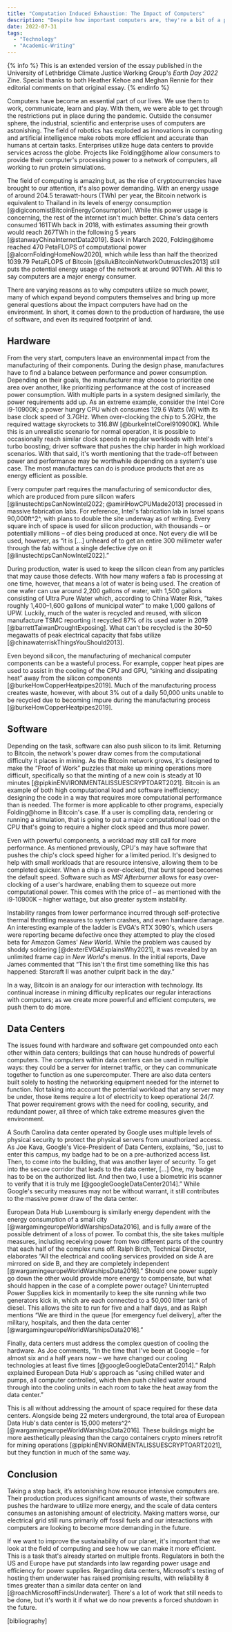 ```yaml
---
title: "Computation Induced Exhaustion: The Impact of Computers"
description: "Despite how important computers are, they're a bit of a problem for our climate."
date: 2022-07-31
tags:
  - "Technology"
  - "Academic-Writing"
---
```


{% info %} This is an extended version of the essay published in the University of Lethbridge Climate Justice Working Group's _Earth Day 2022_ Zine. Special thanks to both Heather Kehoe and Meghan Rennie for their editorial comments on that original essay. {% endinfo %}

Computers have become an essential part of our lives. We use them to work, communicate, learn and play. With them, we were able to get through the restrictions put in place during the pandemic. Outside the consumer sphere, the industrial, scientific and enterprise uses of computers are astonishing. The field of robotics has exploded as innovations in computing and artificial intelligence make robots more efficient and accurate than humans at certain tasks. Enterprises utilize huge data centers to provide services across the globe. Projects like Folding@home allow consumers to provide their computer's processing power to a network of computers, all working to run protein simulations.

The field of computing is amazing but, as the rise of cryptocurrencies have brought to our attention, it's also power demanding. With an energy usage of around 204.5 terawatt-hours (TWh) per year, the Bitcoin network is equivalent to Thailand in its levels of energy consumption [@digiconomistBitcoinEnergyConsumption]. While this power usage is concerning, the rest of the internet isn't much better. China's data centers consumed 161TWh back in 2018, with estimates assuming their growth would reach 267TWh in the following 5 years [@stanwayChinaInternetData2019]. Back in March 2020, Folding@home reached 470 PetaFLOPS of computational power [@alcornFoldingHomeNow2020], which while less than half the theorized 1039.79 PetaFLOPS of Bitcoin [@silukBitcoinNetworkOutmuscles2013] still puts the potential energy usage of the network at around 90TWh. All this to say computers are a major energy consumer.

There are varying reasons as to why computers utilize so much power, many of which expand beyond computers themselves and bring up more general questions about the impact computers have had on the environment. In short, it comes down to the production of hardware, the use of software, and even its required footprint of land.

## Hardware

From the very start, computers leave an environmental impact from the manufacturing of their components. During the design phase, manufactures have to find a balance between performance and power consumption. Depending on their goals, the manufacturer may choose to prioritize one area over another, like prioritizing performance at the cost of increased power consumption. With multiple parts in a system designed similarly, the power requirements add up. As an extreme example, consider the Intel Core i9-10900K; a power hungry CPU which consumes 129.6 Watts (W) with its base clock speed of 3.7GHz. When over-clocking the chip to 5.2GHz, the required wattage skyrockets to 316.8W [@burkeIntelCoreI910900K]. While this is an unrealistic scenario for normal operation, it is possible to occasionally reach similar clock speeds in regular workloads with Intel's turbo boosting; driver software that pushes the chip harder in high workload scenarios. With that said, it's worth mentioning that the trade-off between power and performance may be worthwhile depending on a system's use case. The most manufactures can do is produce products that are as energy efficient as possible.

Every computer part requires the manufacturing of semiconductor dies, which are produced from pure silicon wafers [@linustechtipsCanNowIntel2022; @amiriHowCPUMade2013] processed in massive fabrication labs. For reference, Intel's fabrication lab in Israel spans 90,000ft^2^, with plans to double the site underway as of writing. Every square inch of space is used for silicon production, with thousands – or potentially millions – of dies being produced at once. Not every die will be used, however, as “it is […] unheard of to get an entire 300 millimeter wafer through the fab without a single defective dye on it [@linustechtipsCanNowIntel2022].”

During production, water is used to keep the silicon clean from any particles that may cause those defects. With how many wafers a fab is processing at one time, however, that means a lot of water is being used. The creation of one wafer can use around 2,200 gallons of water, with 1,500 gallons consisting of Ultra Pure Water which, according to China Water Risk, “takes roughly 1,400–1,600 gallons of municipal water” to make 1,000 gallons of UPW. Luckily, much of the water is recycled and reused, with silicon manufacture TSMC reporting it recycled 87% of its used water in 2019 [@barrettTaiwanDroughtExposing]. What can't be recycled is the 30–50 megawatts of peak electrical capacity that fabs utilize [@chinawaterriskThingsYouShould2013].

Even beyond silicon, the manufacturing of mechanical computer components can be a wasteful process. For example, copper heat pipes are used to assist in the cooling of the CPU and GPU, “sinking and dissipating heat” away from the silicon components [@burkeHowCopperHeatpipes2019]. Much of the manufacturing process creates waste, however, with about 3% out of a daily 50,000 units unable to be recycled due to becoming impure during the manufacturing process [@burkeHowCopperHeatpipes2019].

## Software

Depending on the task, software can also push silicon to its limit. Returning to Bitcoin, the network's power draw comes from the computational difficulty it places in mining. As the Bitcoin network grows, it's designed to make the “Proof of Work” puzzles that make up mining operations more difficult, specifically so that the minting of a new coin is steady at 10 minutes [@pipkinENVIRONMENTALISSUESCRYPTOART2021]. Bitcoin is an example of both high computational load and software inefficiency; designing the code in a way that requires more computational performance than is needed. The former is more applicable to other programs, especially Folding@home in Bitcoin's case. If a user is compiling data, rendering or running a simulation, that is going to put a major computational load on the CPU that's going to require a higher clock speed and thus more power.

Even with powerful components, a workload may still call for more performance. As mentioned previously, CPU's may have software that pushes the chip's clock speed higher for a limited period. It's designed to help with small workloads that are resource intensive, allowing them to be completed quicker. When a chip is over-clocked, that burst speed becomes the default speed. Software such as _MSI Afterburner_ allows for easy over-clocking of a user's hardware, enabling them to squeeze out more computational power. This comes with the price of – as mentioned with the i9-10900K – higher wattage, but also greater system instability.

Instability ranges from lower performance incurred through self-protective thermal throttling measures to system crashes, and even hardware damage. An interesting example of the ladder is EVGA's RTX 3090's, which users were reporting became defective once they attempted to play the closed beta for Amazon Games' _New World_. While the problem was caused by shoddy soldering [@dexterEVGAExplainsWhy2021], it was revealed by an unlimited frame cap in _New World_'s menus. In the initial reports, Dave James commented that “This isn't the first time something like this has happened: Starcraft II was another culprit back in the day.”

In a way, Bitcoin is an analogy for our interaction with technology. Its continual increase in mining difficulty replicates our regular interactions with computers; as we create more powerful and efficient computers, we push them to do more.

## Data Centers

The issues found with hardware and software get compounded onto each other within data centers; buildings that can house hundreds of powerful computers. The computers within data centers can be used in multiple ways: they could be a server for internet traffic, or they can communicate together to function as one supercomputer. There are also data centers built solely to hosting the networking equipment needed for the internet to function. Not taking into account the potential workload that any server may be under, those items require a lot of electricity to keep operational 24/7. That power requirement grows with the need for cooling, security, and redundant power, all three of which take extreme measures given the environment.

A South Carolina data center operated by Google uses multiple levels of physical security to protect the physical servers from unauthorized access. As Joe Kava, Google's Vice-President of Data Centers, explains, “So, just to enter this campus, my badge had to be on a pre-authorized access list. Then, to come into the building, that was another layer of security. To get into the secure corridor that leads to the data center, […] One, my badge has to be on the authorized list. And then two, I use a biometric iris scanner to verify that it is truly me [@googleGoogleDataCenter2014].” While Google's security measures may not be without warrant, it still contributes to the massive power draw of the data center.

European Data Hub Luxembourg is similarly energy dependent with the energy consumption of a small city [@wargamingeuropeWorldWarshipsData2016], and is fully aware of the possible detriment of a loss of power. To combat this, the site takes multiple measures, including receiving power from two different parts of the country that each half of the complex runs off. Ralph Birch, Technical Director, elaborates “All the electrical and cooling services provided on side A are mirrored on side B, and they are completely independent [@wargamingeuropeWorldWarshipsData2016].” Should one power supply go down the other would provide more energy to compensate, but what should happen in the case of a complete power outage? Uninterrupted Power Supplies kick in momentarily to keep the site running while two generators kick in, which are each connected to a 50,000 litter tank of diesel. This allows the site to run for five and a half days, and as Ralph mentions “We are third in the queue [for emergency fuel delivery], after the military, hospitals, and then the data center [@wargamingeuropeWorldWarshipsData2016].”

Finally, data centers must address the complex question of cooling the hardware. As Joe comments, “In the time that I've been at Google – for almost six and a half years now – we have changed our cooling technologies at least five times [@googleGoogleDataCenter2014].” Ralph explained European Data Hub's approach as “using chilled water and pumps, all computer controlled, which then push chilled water around through into the cooling units in each room to take the heat away from the data center.”

This is all without addressing the amount of space required for these data centers. Alongside being 22 meters underground, the total area of European Data Hub's data center is 15,000 meters^2^ [@wargamingeuropeWorldWarshipsData2016]. These buildings might be more aesthetically pleasing than the cargo containers crypto miners retrofit for mining operations [@pipkinENVIRONMENTALISSUESCRYPTOART2021], but they function in much of the same way.

## Conclusion

Taking a step back, it’s astonishing how resource intensive computers are. Their production produces significant amounts of waste, their software pushes the hardware to utilize more energy, and the scale of data centers consumes an astonishing amount of electricity. Making matters worse, our electrical grid still runs primarily off fossil fuels and our interactions with computers are looking to become more demanding in the future.

If we want to improve the sustainability of our planet, it's important that we look at the field of computing and see how we can make it more efficient. This is a task that's already started on multiple fronts. Regulators in both the US and Europe have put standards into law regarding power usage and efficiency for power supplies. Regarding data centers, Microsoft's testing of hosting them underwater has raised promising results, with reliability 8 times greater than a similar data center on land [@roachMicrosoftFindsUnderwater]. There's a lot of work that still needs to be done, but it's worth it if what we do now prevents a forced shutdown in the future.

[bibliography]
